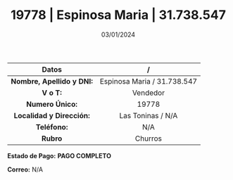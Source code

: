 ﻿---
title: 19778 | Espinosa Maria | 31.738.547
date: 03/01/2024
draft: false
tags: ['toninas', 'vendedor', 'churro']
---

|          **Datos**          |  /  |
|:---------------------------:|:---:|
| **Nombre, Apellido y DNI:** | Espinosa Maria / 31.738.547 |
|          **V o T:**         | Vendedor |
|      **Numero Único:**      | 19778 |
|  **Localidad y Dirección:** | Las Toninas / N/A |
|        **Teléfono:**        | N/A |
|          **Rubro**          | Churros |

**Estado de Pago:** **PAGO COMPLETO**

**Correo:** N/A

